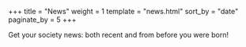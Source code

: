 +++
title = "News"
weight = 1
template = "news.html"
sort_by = "date"
paginate_by = 5
+++

Get your society news: both recent and from before you were born!